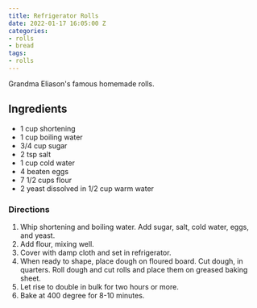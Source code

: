 ```yaml
---
title: Refrigerator Rolls
date: 2022-01-17 16:05:00 Z
categories:
- rolls
- bread
tags:
- rolls
---
```


Grandma Eliason's famous homemade rolls. 

## Ingredients

* 1 cup shortening
* 1 cup boiling water
* 3/4 cup sugar
* 2 tsp salt
* 1 cup cold water
* 4 beaten eggs
* 7 1/2 cups flour
* 2 yeast dissolved in 1/2 cup warm water

### Directions

1. Whip shortening and boiling water. Add sugar, salt, cold water, eggs, and yeast.
2. Add flour, mixing well. 
3. Cover with damp cloth and set in refrigerator.
4. When ready to shape, place dough on floured board. Cut dough, in quarters. Roll dough and cut rolls and place them on greased baking sheet.
5. Let rise to double in bulk for two hours or more.
6. Bake at 400 degree for 8-10 minutes. 

